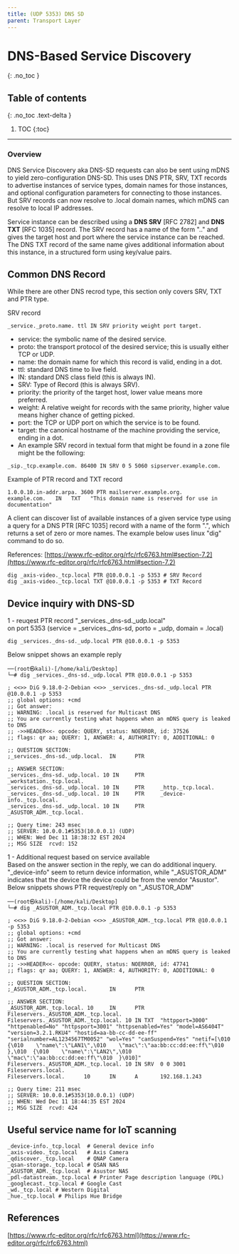 ```yaml
---
title: (UDP 5353) DNS SD
parent: Transport Layer
---
```


# DNS-Based Service Discovery
{: .no_toc }

## Table of contents
{: .no_toc .text-delta }

1. TOC
{:toc}

---

### Overview
DNS Service Discovery aka DNS-SD requests can also be sent using mDNS to yield zero-configuration DNS-SD. This uses DNS PTR, SRV, TXT records to advertise instances of service types, domain names for those instances, and optional configuration parameters for connecting to those instances. But SRV records can now resolve to .local domain names, which mDNS can resolve to local IP addresses.<br>

Service instance can be described using a <b>DNS SRV</b> [RFC 2782] and <b>DNS TXT</b> [RFC 1035] record. The SRV record has a name of the form "<Instance>.<Service>.<Domain>" and gives the target host and port where the service instance can be reached. The DNS TXT record of the same name gives additional information about this instance, in a structured form using key/value pairs.<br>

## Common DNS Record
While there are other DNS recrod type, this section only covers SRV, TXT and PTR type.<br>

SRV record
```
_service._proto.name. ttl IN SRV priority weight port target.
```
- service: the symbolic name of the desired service.
- proto: the transport protocol of the desired service; this is usually either TCP or UDP.
- name: the domain name for which this record is valid, ending in a dot.
- ttl: standard DNS time to live field.
- IN: standard DNS class field (this is always IN).
- SRV: Type of Record (this is always SRV).
- priority: the priority of the target host, lower value means more preferred.
- weight: A relative weight for records with the same priority, higher value means higher chance of getting picked.
- port: the TCP or UDP port on which the service is to be found.
- target: the canonical hostname of the machine providing the service, ending in a dot.
- An example SRV record in textual form that might be found in a zone file might be the following:

```
_sip._tcp.example.com. 86400 IN SRV 0 5 5060 sipserver.example.com.
```

Example of PTR record and TXT record
```
1.0.0.10.in-addr.arpa. 3600 PTR mailserver.example.org.
example.com.   IN   TXT   "This domain name is reserved for use in documentation"
```

A client can discover list of available instances of a given service type using a query for a DNS PTR [RFC 1035] record with a name of the form "<Service>.<Domain>", which returns a set of zero or more names. The example below uses linux "dig" command to do so.<br>

References: [https://www.rfc-editor.org/rfc/rfc6763.html#section-7.2](https://www.rfc-editor.org/rfc/rfc6763.html#section-7.2)

```
dig _axis-video._tcp.local PTR @10.0.0.1 -p 5353 # SRV Record
dig _axis-video._tcp.local TXT @10.0.0.1 -p 5353 # TXT Record
```

## Device inquiry with DNS-SD

1 - reuqest PTR record "_services._dns-sd._udp.local"<br>
on port 5353 (service = _services._dns-sd, porto = _udp, domain = .local)
```
dig _services._dns-sd._udp.local PTR @10.0.0.1 -p 5353 
```

Below snippet shows an example reply

```
──(root㉿kali)-[/home/kali/Desktop]
└─# dig _services._dns-sd._udp.local PTR @10.0.0.1 -p 5353 

; <<>> DiG 9.18.0-2-Debian <<>> _services._dns-sd._udp.local PTR @10.0.0.1 -p 5353
;; global options: +cmd
;; Got answer:
;; WARNING: .local is reserved for Multicast DNS
;; You are currently testing what happens when an mDNS query is leaked to DNS
;; ->>HEADER<<- opcode: QUERY, status: NOERROR, id: 37526
;; flags: qr aa; QUERY: 1, ANSWER: 4, AUTHORITY: 0, ADDITIONAL: 0

;; QUESTION SECTION:
;_services._dns-sd._udp.local.  IN      PTR

;; ANSWER SECTION:
_services._dns-sd._udp.local. 10 IN     PTR     _workstation._tcp.local.
_services._dns-sd._udp.local. 10 IN     PTR     _http._tcp.local.
_services._dns-sd._udp.local. 10 IN     PTR     _device-info._tcp.local.
_services._dns-sd._udp.local. 10 IN     PTR     _ASUSTOR_ADM._tcp.local.

;; Query time: 243 msec
;; SERVER: 10.0.0.1#5353(10.0.0.1) (UDP)
;; WHEN: Wed Dec 11 18:38:32 EST 2024
;; MSG SIZE  rcvd: 152
```

1 - Additional request based on service available<br>
Based on the answer section in the reply, we can do additional inquery. "_device-info" seem to return device information, while "_ASUSTOR_ADM" indicates that the device the device could be from the vendor "Asustor". Below snippets shows PTR request/reply on "_ASUSTOR_ADM"

```
──(root㉿kali)-[/home/kali/Desktop]
└─# dig _ASUSTOR_ADM._tcp.local PTR @10.0.0.1 -p 5353

; <<>> DiG 9.18.0-2-Debian <<>> _ASUSTOR_ADM._tcp.local PTR @10.0.0.1 -p 5353
;; global options: +cmd
;; Got answer:
;; WARNING: .local is reserved for Multicast DNS
;; You are currently testing what happens when an mDNS query is leaked to DNS
;; ->>HEADER<<- opcode: QUERY, status: NOERROR, id: 47741
;; flags: qr aa; QUERY: 1, ANSWER: 4, AUTHORITY: 0, ADDITIONAL: 0

;; QUESTION SECTION:
;_ASUSTOR_ADM._tcp.local.       IN      PTR

;; ANSWER SECTION:
_ASUSTOR_ADM._tcp.local. 10     IN      PTR     Fileservers._ASUSTOR_ADM._tcp.local.
Fileservers._ASUSTOR_ADM._tcp.local. 10 IN TXT  "httpport=3000" "httpenabled=No" "httpsport=3001" "httpsenabled=Yes" "model=AS6404T" "version=3.2.1.RKU4" "hostid=aa-bb-cc-dd-ee-ff" "serialnumber=AL1234567TM0052" "wol=Yes" "canSuspend=Yes" "netif=[\010  {\010    \"name\":\"LAN1\",\010    \"mac\":\"aa:bb:cc:dd:ee:ff\"\010  },\010  {\010    \"name\":\"LAN2\",\010    \"mac\":\"aa:bb:cc:dd:ee:ff\"\010  }\010]"
Fileservers._ASUSTOR_ADM._tcp.local. 10 IN SRV  0 0 3001 Fileservers.local.
Fileservers.local.      10      IN      A       192.168.1.243

;; Query time: 211 msec
;; SERVER: 10.0.0.1#5353(10.0.0.1) (UDP)
;; WHEN: Wed Dec 11 18:44:35 EST 2024
;; MSG SIZE  rcvd: 424

```

## Useful service name for IoT scanning
```
_device-info._tcp.local  # General device info
_axis-video._tcp.local   # Axis Camera
_qdiscover._tcp.local    # QNAP Camera
_qsan-storage._tcp.local # QSAN NAS
_ASUSTOR_ADM._tcp.local  # Asustor NAS
_pdl-datastream._tcp.local # Printer Page description language (PDL)
_googlecast._tcp.local # Google Cast
_wd._tcp.local # Western Digital
_hue._tcp.local # Philips Hue Bridge
```

## References
[https://www.rfc-editor.org/rfc/rfc6763.html](https://www.rfc-editor.org/rfc/rfc6763.html)